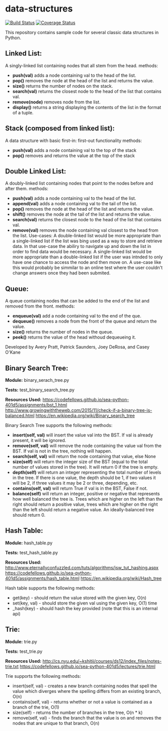 # data-structures

[![Build Status](https://travis-ci.org/AveryPratt/data-structures.svg?branch=bst_remove)](https://travis-ci.org/AveryPratt/data-structures) [![Coverage Status](https://coveralls.io/repos/github/AveryPratt/data-structures/badge.svg?branch=trie)](https://coveralls.io/github/AveryPratt/data-structures?branch=trie)

This repository contains sample code for several classic data structures in Python.

## Linked List:
A singly-linked list containing nodes that all stem from the head.
methods:
- **push(val)**
    adds a node containing val to the head of the list.
- **pop()**
    removes the node at the head of the list and returns the value.
- **size()**
    returns the number of nodes on the stack.
- **search(val)**
    returns the closest node to the head of the list that contains val.
- **remove(node)**
    removes node from the list.
- **display()**
    returns a string displaying the contents of the list in the format of a tuple.

## Stack (composed from linked list):
A data structure with basic first-in: first-out functionality
methods:
- **push(val)**
    adds a node containing val to the top of the stack
- **pop()**
    removes and returns the value at the top of the stack

## Double Linked List:
A doubly-linked list containing nodes that point to the nodes before and after them.
methods:
- **push(val)**
    adds a node containing val to the head of the list.
- **append(val)**
    adds a node containing val to the tail of the list.
- **pop()**
    removes the node at the head of the list and returns the value.
- **shift()**
    removes the node at the tail of the list and returns the value.
- **search(val)**
    returns the closest node to the head of the list that contains val.
- **remove(val)**
    removes the node containing val closest to the head from the list.
  Use-cases:
        A double-linked list would be more appropriate than a single-linked list if the list was bing used
    as a way to store and retrieve data. In that use-case the abiliry to navigate up and down the list in order to find data would be necessary. A single-linked list would be more appropriate than a double-linked list if the user was intnded to only have one chance to access the node and then move on. A use-case like this would probably be simmilar to an online test where the user couldn't change answers once they had been submited.

## Queue:
A queue containing nodes that can be added to the end of the list and removed from the front.
methods:
- **enqueue(val)**
    add a node containing val to the end of the que.
- **dequeue()**
    removes a node from the front of the queue and return the value.
- **size()**
    returns the number of nodes in the queue.
- **peek()**
    returns the value of the head withoud dequeueing it.

Developed by Avery Pratt, Patrick Saunders, Joey DeRosa, and Casey O'Kane


## Binary Search Tree:

**Module:** binary_serach_tree.py

**Tests:** test_binary_search_tree.py

**Resources Used:** 
https://codefellows.github.io/sea-python-401d5/assignments/bst_1.html
http://www.growingwiththeweb.com/2015/11/check-if-a-binary-tree-is-balanced.html
https://en.wikipedia.org/wiki/Binary_search_tree

Binary Search Tree supports the following methods:

- **insert(self, val)** 
    will insert the value val into the BST. If val is already present, it will be ignored.
- **remove(self, val)** 
    will remove the node containing the value val from the BST. If val is not in the tree, nothing will happen.
- **search(self, val)**
    will return the node containing that value, else None
- **size(self)**
    will return the integer size of the BST (equal to the total number of values stored in the tree). It will return 0 if the tree is empty.
- **depth(self)**
    will return an integer representing the total number of levels in the tree. If there is one value, the depth should be 1, if two values it will be 2, if three values it may be 2 or three, depending, etc.
- **contains(self, val)**
    will return True if val is in the BST, False if not.
- **balance(self)**
    will return an integer, positive or negative that represents how well balanced the tree is. Trees which are higher on the left than the right should return a positive value, trees which are higher on the right than the left should return a negative value. An ideally-balanced tree should return 0.


## Hash Table:

**Module:** hash_table.py

**Tests:** test_hash_table.py

**Resources Used:** 
http://www.eternallyconfuzzled.com/tuts/algorithms/jsw_tut_hashing.aspx
https://codefellows.github.io/sea-python-401d5/assignments/hash_table.html
https://en.wikipedia.org/wiki/Hash_tree

Hash table supports the following methods:

- get(key) - should return the value stored with the given key, O(n)
- set(key, val) - should store the given val using the given key, O(1) time
- _hash(key) - should hash the key provided (note that this is an internal api)


## Trie:

**Module:** trie.py

**Tests:** test_trie.py

**Resources Used:** 
http://cs.nyu.edu/~kshitij/courses/ds12/index_files/notes-trie.txt
https://codefellows.github.io/sea-python-401d5/lectures/trie.html

Trie supports the following methods:

- insert(self, val) - creates a new branch containing nodes that spell the value which diverges where the spelling differs from an existing branch, O(n)
- contains(self, val) - returns whether or not a value is contained as a branch of the trie, O(1)
- size(self) - returns the number of branches in the tree, O(n * k)
- remove(self, val) - finds the branch that the value is on and removes the nodes that are unique to that branch, O(n)

